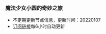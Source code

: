 ### 魔法少女小圆的奇妙之旅
- 不定期更新节点信息，更新时间：20220107  
- [订阅链接](https://github.com/ermaozi/get_subscribe/raw/main/subscribe/v2ray.txt)每6小时自动更新
